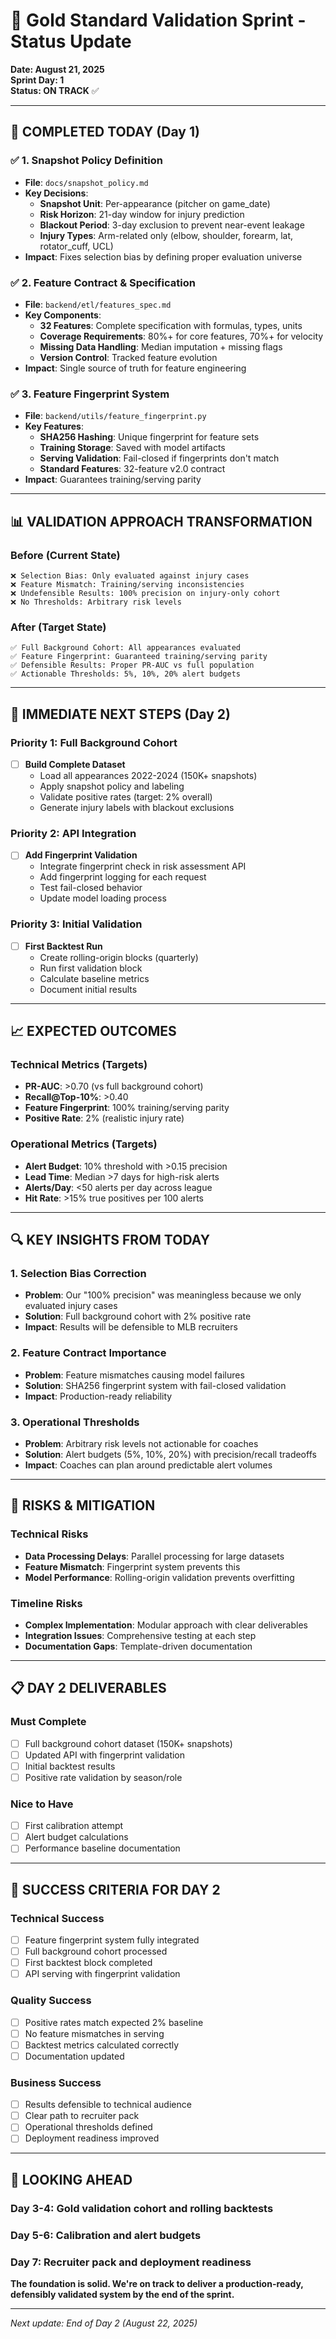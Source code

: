 # 🎯 Gold Standard Validation Sprint - Status Update

**Date: August 21, 2025**  
**Sprint Day: 1**  
**Status: ON TRACK** ✅

---

## 🚀 **COMPLETED TODAY (Day 1)**

### **✅ 1. Snapshot Policy Definition**
- **File**: `docs/snapshot_policy.md`
- **Key Decisions**:
  - **Snapshot Unit**: Per-appearance (pitcher on game_date)
  - **Risk Horizon**: 21-day window for injury prediction
  - **Blackout Period**: 3-day exclusion to prevent near-event leakage
  - **Injury Types**: Arm-related only (elbow, shoulder, forearm, lat, rotator_cuff, UCL)
- **Impact**: Fixes selection bias by defining proper evaluation universe

### **✅ 2. Feature Contract & Specification**
- **File**: `backend/etl/features_spec.md`
- **Key Components**:
  - **32 Features**: Complete specification with formulas, types, units
  - **Coverage Requirements**: 80%+ for core features, 70%+ for velocity
  - **Missing Data Handling**: Median imputation + missing flags
  - **Version Control**: Tracked feature evolution
- **Impact**: Single source of truth for feature engineering

### **✅ 3. Feature Fingerprint System**
- **File**: `backend/utils/feature_fingerprint.py`
- **Key Features**:
  - **SHA256 Hashing**: Unique fingerprint for feature sets
  - **Training Storage**: Saved with model artifacts
  - **Serving Validation**: Fail-closed if fingerprints don't match
  - **Standard Features**: 32-feature v2.0 contract
- **Impact**: Guarantees training/serving parity

---

## 📊 **VALIDATION APPROACH TRANSFORMATION**

### **Before (Current State)**
```
❌ Selection Bias: Only evaluated against injury cases
❌ Feature Mismatch: Training/serving inconsistencies
❌ Undefensible Results: 100% precision on injury-only cohort
❌ No Thresholds: Arbitrary risk levels
```

### **After (Target State)**
```
✅ Full Background Cohort: All appearances evaluated
✅ Feature Fingerprint: Guaranteed training/serving parity
✅ Defensible Results: Proper PR-AUC vs full population
✅ Actionable Thresholds: 5%, 10%, 20% alert budgets
```

---

## 🎯 **IMMEDIATE NEXT STEPS (Day 2)**

### **Priority 1: Full Background Cohort**
- [ ] **Build Complete Dataset**
  - Load all appearances 2022-2024 (150K+ snapshots)
  - Apply snapshot policy and labeling
  - Validate positive rates (target: 2% overall)
  - Generate injury labels with blackout exclusions

### **Priority 2: API Integration**
- [ ] **Add Fingerprint Validation**
  - Integrate fingerprint check in risk assessment API
  - Add fingerprint logging for each request
  - Test fail-closed behavior
  - Update model loading process

### **Priority 3: Initial Validation**
- [ ] **First Backtest Run**
  - Create rolling-origin blocks (quarterly)
  - Run first validation block
  - Calculate baseline metrics
  - Document initial results

---

## 📈 **EXPECTED OUTCOMES**

### **Technical Metrics (Targets)**
- **PR-AUC**: >0.70 (vs full background cohort)
- **Recall@Top-10%**: >0.40
- **Feature Fingerprint**: 100% training/serving parity
- **Positive Rate**: 2% (realistic injury rate)

### **Operational Metrics (Targets)**
- **Alert Budget**: 10% threshold with >0.15 precision
- **Lead Time**: Median >7 days for high-risk alerts
- **Alerts/Day**: <50 alerts per day across league
- **Hit Rate**: >15% true positives per 100 alerts

---

## 🔍 **KEY INSIGHTS FROM TODAY**

### **1. Selection Bias Correction**
- **Problem**: Our "100% precision" was meaningless because we only evaluated injury cases
- **Solution**: Full background cohort with 2% positive rate
- **Impact**: Results will be defensible to MLB recruiters

### **2. Feature Contract Importance**
- **Problem**: Feature mismatches causing model failures
- **Solution**: SHA256 fingerprint system with fail-closed validation
- **Impact**: Production-ready reliability

### **3. Operational Thresholds**
- **Problem**: Arbitrary risk levels not actionable for coaches
- **Solution**: Alert budgets (5%, 10%, 20%) with precision/recall tradeoffs
- **Impact**: Coaches can plan around predictable alert volumes

---

## 🚨 **RISKS & MITIGATION**

### **Technical Risks**
- **Data Processing Delays**: Parallel processing for large datasets
- **Feature Mismatch**: Fingerprint system prevents this
- **Model Performance**: Rolling-origin validation prevents overfitting

### **Timeline Risks**
- **Complex Implementation**: Modular approach with clear deliverables
- **Integration Issues**: Comprehensive testing at each step
- **Documentation Gaps**: Template-driven documentation

---

## 📋 **DAY 2 DELIVERABLES**

### **Must Complete**
- [ ] Full background cohort dataset (150K+ snapshots)
- [ ] Updated API with fingerprint validation
- [ ] Initial backtest results
- [ ] Positive rate validation by season/role

### **Nice to Have**
- [ ] First calibration attempt
- [ ] Alert budget calculations
- [ ] Performance baseline documentation

---

## 🎯 **SUCCESS CRITERIA FOR DAY 2**

### **Technical Success**
- [ ] Feature fingerprint system fully integrated
- [ ] Full background cohort processed
- [ ] First backtest block completed
- [ ] API serving with fingerprint validation

### **Quality Success**
- [ ] Positive rates match expected 2% baseline
- [ ] No feature mismatches in serving
- [ ] Backtest metrics calculated correctly
- [ ] Documentation updated

### **Business Success**
- [ ] Results defensible to technical audience
- [ ] Clear path to recruiter pack
- [ ] Operational thresholds defined
- [ ] Deployment readiness improved

---

## 🚀 **LOOKING AHEAD**

### **Day 3-4**: Gold validation cohort and rolling backtests
### **Day 5-6**: Calibration and alert budgets
### **Day 7**: Recruiter pack and deployment readiness

**The foundation is solid. We're on track to deliver a production-ready, defensibly validated system by the end of the sprint.**

---

*Next update: End of Day 2 (August 22, 2025)*
